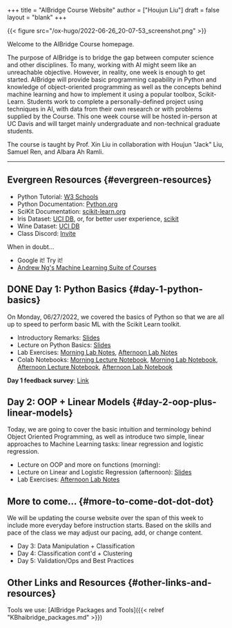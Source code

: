 +++
title = "AIBridge Course Website"
author = ["Houjun Liu"]
draft = false
layout = "blank"
+++

{{< figure src="/ox-hugo/2022-06-26_20-07-53_screenshot.png" >}}

Welcome to the AIBridge Course homepage.

The purpose of AIBridge is to bridge the gap between computer science and other disciplines. To many, working with AI might seem like an unreachable objective. However, in reality, one week is enough to get started. AIBridge will provide basic programming capability in Python and knowledge of object-oriented programming as well as the concepts behind machine learning and how to implement it using a popular toolbox, Scikit-Learn. Students work to complete a personally-defined project using techniques in AI, with data from their own research or with problems supplied by the Course. This one week course will be hosted in-person at UC Davis and will target mainly undergraduate and non-technical graduate students.

The course is taught by Prof. Xin Liu in collaboration with Houjun "Jack" Liu, Samuel Ren, and Albara Ah Ramli.

---


## Evergreen Resources {#evergreen-resources}

-   Python Tutorial: [W3 Schools](https://www.w3schools.com/python/)
-   Python Documentation: [Python.org](https://docs.python.org/3/)
-   SciKit Documentation: [scikit-learn.org](https://scikit-learn.org/stable/getting_started.html)
-   Iris Dataset: [UCI DB](https://archive.ics.uci.edu/ml/datasets/iris), or, for better user experience, [scikit](https://scikit-learn.org/stable/auto_examples/datasets/plot_iris_dataset.html)
-   Wine Dataset: [UCI DB](https://archive.ics.uci.edu/ml/datasets/wine+quality)
-   Class Discord: [Invite](https://discord.gg/DNj7masa)

When in doubt...

-   Google it! Try it!
-   [Andrew Ng's Machine Learning Suite of Courses](https://www.coursera.org/specializations/machine-learning-introduction#courses)


## <span class="org-todo done DONE">DONE</span> Day 1: Python Basics {#day-1-python-basics}

On Monday, 06/27/2022, we covered the basics of Python so that we are all up to speed to perform basic ML with the Scikit Learn toolkit.

-   Introductory Remarks: [Slides](https://drive.google.com/file/d/1XPkB9GL6rG2F5s5ydTsJOMg33y87HEBB/view?usp=sharing)
-   Lecture on Python Basics: [Slides](https://drive.google.com/file/d/1udI-c1roIS7Fb1cgGQOzRc7a6dfYZWu8/view?usp=sharing)
-   Lab Exercises: [Morning Lab Notes](https://drive.google.com/file/d/1oomPZGg9NUgDhi6S_RuTH60Vzlv5kD8z/view?usp=sharing), [Afternoon Lab Notes](https://drive.google.com/file/d/1nG_hQ02GDpHpIlwJ6VOGRqU8obv4dCx_/view?usp=sharing)
-   Colab Notebooks: [Morning Lecture Notebook](https://colab.research.google.com/drive/1EKSvewySaceQqSzy_sNJTWeWuEjE-T1n?usp=sharing), [Morning Lab Notebook](https://colab.research.google.com/drive/1jo5MMQsfkQ3IQ0pYI9G0pgp5bea6lUnZ?usp=sharing), [Afternoon Lecture Notebook](https://colab.research.google.com/drive/1FuFlG5UnP3H0dgFyvBG9kb21deW2UHIU#scrollTo=rTxx-vWi-qct), [Afternoon Lab Notebook](https://colab.research.google.com/drive/1HxWScbDZ0AuBrIZ0N2QDlrVzJBXORFi_#scrollTo=TkGfQYJmI3j1)

****Day 1 feedback survey****: [Link](https://forms.gle/KAdWJLDM9saTZCrT8)


## Day 2: OOP + Linear Models {#day-2-oop-plus-linear-models}

Today, we are going to cover the basic intuition and terminology behind Object Oriented Programming, as well as introduce two simple, linear approaches to Machine Learning tasks: linear regression and logistic regression.

-   Lecture on OOP and more on functions (morning):
-   Lecture on Linear and Logistic Regression (afternoon): [Slides](https://drive.google.com/file/d/1HXn7aat_bGzUh3vpQ7vQxNQvp6GrIi-6/view?usp=sharing)
-   Lab Exercises: [Afternoon Lab Notes](https://drive.google.com/file/d/1-PD2ZRbxyZN3kclo4FPi-cbx-wBh5cbn/view?usp=sharing)


## More to come... {#more-to-come-dot-dot-dot}

We will be updating the course website over the span of this week to include more everyday before instruction starts. Based on the skills and pace of the class we may adjust our pacing, add, or change content.

-   Day 3: Data Manipulation + Classification
-   Day 4: Classification cont'd + Clustering
-   Day 5: Validation/Ops and Best Practices


## Other Links and Resources {#other-links-and-resources}

Tools we use: [AIBridge Packages and Tools]({{< relref "KBhaibridge_packages.md" >}})